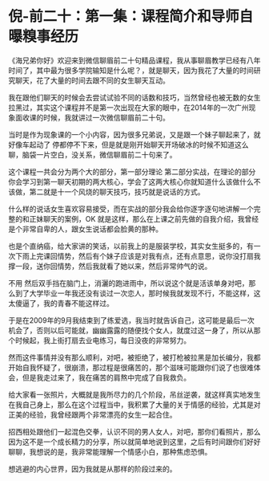 # 倪-前二十：第一集：课程简介和导师自曝糗事经历

《海兄弟你好》欢迎来到微信聊眉前二十句精品课程，我从事聊眉教学已经有八年时间了，其中最为很多学院输知是什么呢？，就是聊天，因为我花了大量的时间研究聊天，花了大量的时间去跟不同的女生聊天互动。

我在跟他们聊天的时候会去尝试试验不同的话数和技巧，当然曾经也被无数的女生拉黑过，其实这个课程并不是第一次出现在大家的眼中，在2014年的一次广州现象面收课的时候，我就讲过一次微信聊眉前二十句。

当时是作为现象课的一个小内容，因为很多兄弟说，又是跟一个妹子聊起来了，就好像车起动了 停都停不下来，但是就是刚开始聊天开场破冰的时候不知道这么聊，脑袋一片空白，没关系，微信聊眉前二十句来了。

这个课程一共会分为两个大的部分，第一部分理论 第二部分实战，在理论的部分你会学习到第一聊天初期的两大核心，学会了这两大核心你就知道什么该做什么不该做，第二就是十一个风烧的聊天技巧，技巧就是说话的方式。

什么样的说话女生喜欢容易接受，而在实战的部分我会给你逐字逐句地讲解一个完整的和正妹聊天的案例，OK 就是这样，那么在上课之前先做的自我介绍，我曾经是个非常自卑的人，跟女生说话都会脸黄的那种。

也是个直纳癌，给大家讲的笑话，以前我上的是服装学校，其实女生挺多的，有一次下雨上完课回情势，然后有个妹子应该是对我有点，还有点意思，说你没打扇我撑一段，送你回情势，然后我就看了她以来，然后非常帅气的说。

不用 然后双手挡在脑门上，消灑的跑进雨中，所以说这个就是活该单身对吧，那么到了大学毕业一年我还没有谈过一次恋人，那时候我就发现不行，不能这样，这太傻逼了，我的青春不能这样过。

于是在2009年的9月我结束到了练爱选，我当时就告诉自己，这可能是最后一次机会了，否则以后可能就，幽幽露露的随便找个女人，就度过这一身了，所以从那个时候起，我上街打扇去业电练习，每日没夜的非常努力。

然而这件事情并没有那么顺利，对吧，被拒绝了，被打枪被拉黑是加长编分，我都开始自我怀疑了，很崩溃，那过程是很痛苦的，那个滋味可能跟你们说了也很难体会，但是我走过来了，我在痛苦的肩熬中完成了自我救负。

给大家看一张照片，大概就是我所尽力的几个阶段，吊丝逆袭，就这样真实地发生在我自己身上，那么在这个过程当中，我积累了大量的关于情感的经验，尤其是对正美的经验，我曾经跟两个非常漂亮的女生一起合住。

招西相处跟他们一起混色交拳，认识不同的男人女人，对吧，那你们看照片，那么因为这不是一个成长精力的分享，所以就简单地说到这里，之后有时间跟你们好好聊聊，我想说的是，我非常能理解一个情感小白，那种焦虑恐惧。

想逃避的内心世界，因为我就是从那样的阶段过来的。